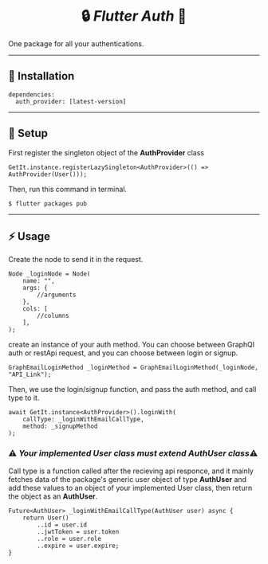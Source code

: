 <style>
h1 {text-align: center;}1
</style>

# 🔒 *Flutter Auth* 🔑
One package for all your authentications.

---

## 🔧  Installation 
```
dependencies:
  auth_provider: [latest-version]
```
---
## 📃 Setup 
First register the singleton object of the **AuthProvider** class
```
GetIt.instance.registerLazySingleton<AuthProvider>(() => AuthProvider(User()));
```

Then, run this command in terminal.
```
$ flutter packages pub
```
---
## ⚡ Usage
Create the node to send it in the request.
```
Node _loginNode = Node(
    name: "",
    args: {
        //arguments
    },
    cols: [
        //columns
    ],
);
```

create an instance of your auth method. You can choose between GraphQl auth or restApi request, and you can choose between login or signup.
```
GraphEmailLoginMethod _loginMethod = GraphEmailLoginMethod(_loginNode, "API_Link");
```

Then, we use the login/signup function, and pass the auth method, and call type to it.
```
await GetIt.instance<AuthProvider>().loginWith(
    callType: _loginWithEmailCallType,
    method: _signupMethod
);
```

### ⚠️ *Your implemented **User** class must extend **AuthUser** class*⚠️ 
Call type is a function called after the recieving api responce, and it mainly fetches data of the package's generic user object of type **AuthUser** and add these values to an object of your implemented User class, then return the object as an **AuthUser**.

```
Future<AuthUser> _loginWithEmailCallType(AuthUser user) async {
    return User()
        ..id = user.id
        ..jwtToken = user.token
        ..role = user.role
        ..expire = user.expire;
}
```

